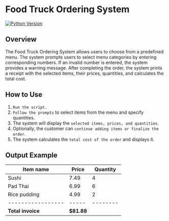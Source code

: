# Food Truck Ordering System
[![Python Version](https://img.shields.io/badge/python-3.8-blue)](https://www.python.org/downloads/release/python-380/)


## Overview

The Food Truck Ordering System allows users to choose from a predefined menu. The system prompts users to select menu categories by entering corresponding numbers. If an invalid number is entered, the system provides a warning message. After completing the order, the system prints a receipt with the selected items, their prices, quantities, and calculates the total cost.

## How to Use

1. ```Run the script.```
2. ```Follow the prompts``` to select items from the menu and specify quantities.
3. The system will display the ```selected items, prices, and quantities```.
4. Optionally, the customer can ```continue adding items or finalize the order```.
5. The system calculates the ```total cost of the order``` and displays it.

## Output Example


| Item name         | Price | Quantity |
| ----------------- | ----- | -------- |
| Sushi             | 7.49  | 4        |
| Pad Thai          | 6.99  | 6        |
| Rice pudding      | 4.99  | 2        |
| ----------------- | ----- | -------- |
| **Total invoice** | **$81.88** |